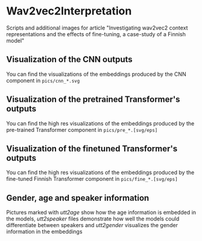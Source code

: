 # Wav2vec2Interpretation
Scripts and additional images for article "Investigating wav2vec2 context representations and the effects of fine-tuning, a case-study of a Finnish model"

## Visualization of the CNN outputs

You can find the visualizations of the embeddings produced by the CNN component in `pics/cnn_*.svg`

## Visualization of the pretrained Transformer's outputs

You can find the high res visualizations of the embeddings produced by the pre-trained Transformer component in `pics/pre_*.[svg/eps]`

## Visualization of the finetuned Transformer's outputs

You can find the high res visualizations of the embeddings produced by the fine-tuned Finnish Transformer component in `pics/fine_*.[svg/eps]`

## Gender, age and speaker information

Pictures marked with _utt2age_ show how the age information is embedded in the models, _utt2speaker_ files demonstrate how well the models could differentiate between speakers and _utt2gender_ visualizes the gender information in the embeddings
